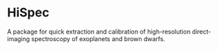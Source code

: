 # HiSpec

A package for quick extraction and calibration of high-resolution direct-imaging spectroscopy of exoplanets and brown dwarfs.
